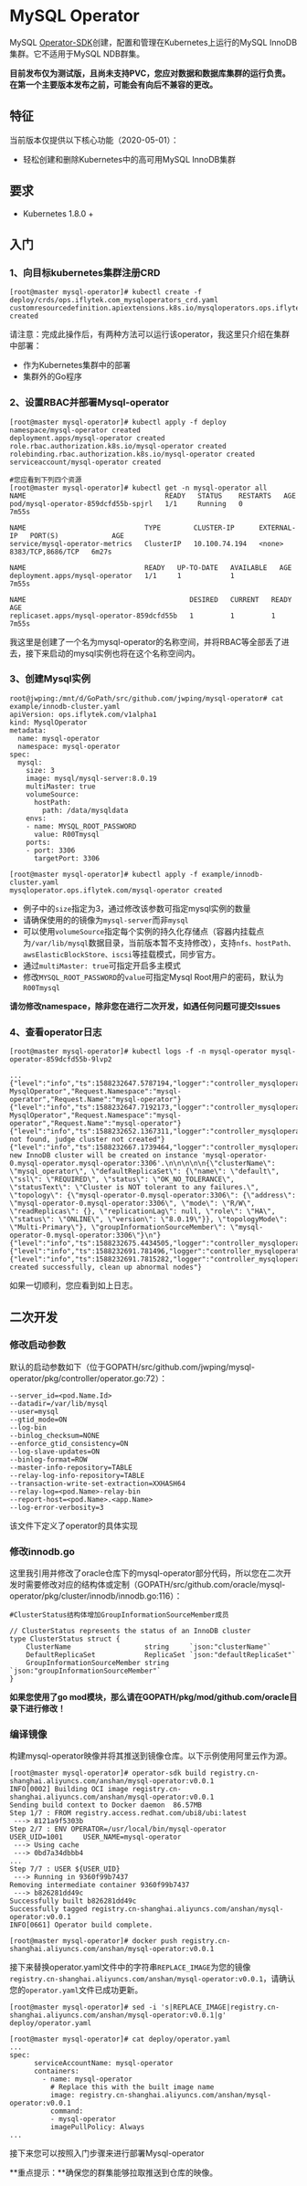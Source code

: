 # MySQL Operator

MySQL [Operator-SDK](https://github.com/operator-framework/operator-sdk)创建，配置和管理在Kubernetes上运行的MySQL InnoDB集群。它不适用于MySQL NDB群集。

**目前发布仅为测试版，且尚未支持PVC，您应对数据和数据库集群的运行负责。在第一个主要版本发布之前，可能会有向后不兼容的更改。**

## 特征

当前版本仅提供以下核心功能（2020-05-01）：

* 轻松创建和删除Kubernetes中的高可用MySQL InnoDB集群

## 要求

* Kubernetes 1.8.0 +

## 入门

### 1、向目标kubernetes集群注册CRD

```
[root@master mysql-operator]# kubectl create -f deploy/crds/ops.iflytek.com_mysqloperators_crd.yaml 
customresourcedefinition.apiextensions.k8s.io/mysqloperators.ops.iflytek.com created
```

请注意：完成此操作后，有两种方法可以运行该operator，我这里只介绍在集群中部署：

- 作为Kubernetes集群中的部署
- 集群外的Go程序

### 2、设置RBAC并部署Mysql-operator

```shell
[root@master mysql-operator]# kubectl apply -f deploy
namespace/mysql-operator created
deployment.apps/mysql-operator created
role.rbac.authorization.k8s.io/mysql-operator created
rolebinding.rbac.authorization.k8s.io/mysql-operator created
serviceaccount/mysql-operator created

#您应看到下列四个资源
[root@master mysql-operator]# kubectl get -n mysql-operator all
NAME                                  READY   STATUS    RESTARTS   AGE
pod/mysql-operator-859dcfd55b-spjrl   1/1     Running   0          7m55s

NAME                             TYPE        CLUSTER-IP      EXTERNAL-IP   PORT(S)             AGE
service/mysql-operator-metrics   ClusterIP   10.100.74.194   <none>        8383/TCP,8686/TCP   6m27s

NAME                             READY   UP-TO-DATE   AVAILABLE   AGE
deployment.apps/mysql-operator   1/1     1            1           7m55s

NAME                                        DESIRED   CURRENT   READY   AGE
replicaset.apps/mysql-operator-859dcfd55b   1         1         1       7m55s
```

我这里是创建了一个名为mysql-operator的名称空间，并将RBAC等全部丢了进去，接下来启动的mysql实例也将在这个名称空间内。

### 3、创建Mysql实例

```shell
root@jwping:/mnt/d/GoPath/src/github.com/jwping/mysql-operator# cat example/innodb-cluster.yaml
apiVersion: ops.iflytek.com/v1alpha1
kind: MysqlOperator
metadata:
  name: mysql-operator
  namespace: mysql-operator
spec:
  mysql:
    size: 3
    image: mysql/mysql-server:8.0.19
    multiMaster: true
    volumeSource:
      hostPath:
        path: /data/mysqldata
    envs:
    - name: MYSQL_ROOT_PASSWORD
      value: R00Tmysql
    ports:
    - port: 3306
      targetPort: 3306

[root@master mysql-operator]# kubectl apply -f example/innodb-cluster.yaml 
mysqloperator.ops.iflytek.com/mysql-operator created
```

* 例子中的`size`指定为3，通过修改该参数可指定mysql实例的数量
* 请确保使用的的镜像为`mysql-server`而非`mysql`
* 可以使用`volumeSource`指定每个实例的持久化存储点（容器内挂载点为`/var/lib/mysql`数据目录，当前版本暂不支持修改），支持`nfs、hostPath、awsElasticBlockStore、iscsi`等挂载模式，同步官方。
* 通过`multiMaster: true`可指定开启多主模式
* 修改`MYSQL_ROOT_PASSWORD`的`value`可指定Mysql Root用户的密码，默认为`R00Tmysql`

**请勿修改namespace，除非您在进行二次开发，如遇任何问题可提交Issues**

### 4、查看operator日志

```shell
[root@master mysql-operator]# kubectl logs -f -n mysql-operator mysql-operator-859dcfd55b-9lvp2

...
{"level":"info","ts":1588232647.5787194,"logger":"controller_mysqloperator","msg":"Reconciling MysqlOperator","Request.Namespace":"mysql-operator","Request.Name":"mysql-operator"}
{"level":"info","ts":1588232647.7192173,"logger":"controller_mysqloperator","msg":"Reconciling MysqlOperator","Request.Namespace":"mysql-operator","Request.Name":"mysql-operator"}
{"level":"info","ts":1588232652.1367311,"logger":"controller_mysqloperator","msg":"Cluster not found, judge cluster not created"}
{"level":"info","ts":1588232667.1739464,"logger":"controller_mysqloperator","msg":"\nA new InnoDB cluster will be created on instance 'mysql-operator-0.mysql-operator.mysql-operator:3306'.\n\n\n\n\n{\"clusterName\": \"mysql_operator\", \"defaultReplicaSet\": {\"name\": \"default\", \"ssl\": \"REQUIRED\", \"status\": \"OK_NO_TOLERANCE\", \"statusText\": \"Cluster is NOT tolerant to any failures.\", \"topology\": {\"mysql-operator-0.mysql-operator:3306\": {\"address\": \"mysql-operator-0.mysql-operator:3306\", \"mode\": \"R/W\", \"readReplicas\": {}, \"replicationLag\": null, \"role\": \"HA\", \"status\": \"ONLINE\", \"version\": \"8.0.19\"}}, \"topologyMode\": \"Multi-Primary\"}, \"groupInformationSourceMember\": \"mysql-operator-0.mysql-operator:3306\"}\n"}
{"level":"info","ts":1588232675.4434505,"logger":"controller_mysqloperator","msg":"\n\n\n\n\n\nNone\n"}
{"level":"info","ts":1588232691.781496,"logger":"controller_mysqloperator","msg":"\n\n\n\n\n\nNone\n"}
{"level":"info","ts":1588232691.7815282,"logger":"controller_mysqloperator","msg":"Cluster created successfully, clean up abnormal nodes"}
```

如果一切顺利，您应看到如上日志。



## 二次开发

### 修改启动参数

默认的启动参数如下（位于GOPATH/src/github.com/jwping/mysql-operator/pkg/controller/operator.go:72）：
```shell
--server_id=<pod.Name.Id>
--datadir=/var/lib/mysql
--user=mysql
--gtid_mode=ON
--log-bin
--binlog_checksum=NONE
--enforce_gtid_consistency=ON
--log-slave-updates=ON
--binlog-format=ROW
--master-info-repository=TABLE
--relay-log-info-repository=TABLE
--transaction-write-set-extraction=XXHASH64
--relay-log=<pod.Name>-relay-bin
--report-host=<pod.Name>.<app.Name>
--log-error-verbosity=3
```

该文件下定义了operator的具体实现

### 修改innodb.go

这里我引用并修改了oracle仓库下的mysql-operator部分代码，所以您在二次开发时需要修改对应的结构体或定制（GOPATH/src/github.com/oracle/mysql-operator/pkg/cluster/innodb/innodb.go:116）：

```shell
#ClusterStatus结构体增加GroupInformationSourceMember成员

// ClusterStatus represents the status of an InnoDB cluster
type ClusterStatus struct {
	ClusterName                  string     `json:"clusterName"`
	DefaultReplicaSet            ReplicaSet `json:"defaultReplicaSet"`
	GroupInformationSourceMember string     `json:"groupInformationSourceMember"`
}
```

**如果您使用了go mod模块，那么请在GOPATH/pkg/mod/github.com/oracle目录下进行修改！**



### 编译镜像

构建mysql-operator映像并将其推送到镜像仓库。以下示例使用阿里云作为源。

```shell
[root@master mysql-operator]# operator-sdk build registry.cn-shanghai.aliyuncs.com/anshan/mysql-operator:v0.0.1
INFO[0002] Building OCI image registry.cn-shanghai.aliyuncs.com/anshan/mysql-operator:v0.0.1 
Sending build context to Docker daemon  86.57MB
Step 1/7 : FROM registry.access.redhat.com/ubi8/ubi:latest
 ---> 8121a9f5303b
Step 2/7 : ENV OPERATOR=/usr/local/bin/mysql-operator     USER_UID=1001     USER_NAME=mysql-operator
 ---> Using cache
 ---> 0bd7a34dbbb4
...
Step 7/7 : USER ${USER_UID}
 ---> Running in 9360f99b7437
Removing intermediate container 9360f99b7437
 ---> b826281dd49c
Successfully built b826281dd49c
Successfully tagged registry.cn-shanghai.aliyuncs.com/anshan/mysql-operator:v0.0.1
INFO[0661] Operator build complete. 

[root@master mysql-operator]# docker push registry.cn-shanghai.aliyuncs.com/anshan/mysql-operator:v0.0.1
```

接下来替换operator.yaml文件中的字符串`REPLACE_IMAGE`为您的镜像`registry.cn-shanghai.aliyuncs.com/anshan/mysql-operator:v0.0.1`，请确认您的`operator.yaml`文件已成功更新。

```shell
[root@master mysql-operator]# sed -i 's|REPLACE_IMAGE|registry.cn-shanghai.aliyuncs.com/anshan/mysql-operator:v0.0.1|g' deploy/operator.yaml

[root@master mysql-operator]# cat deploy/operator.yaml
...
spec:
      serviceAccountName: mysql-operator
      containers:
        - name: mysql-operator
          # Replace this with the built image name
          image: registry.cn-shanghai.aliyuncs.com/anshan/mysql-operator:v0.0.1
          command:
          - mysql-operator
          imagePullPolicy: Always
...
```

接下来您可以按照入门步骤来进行部署Mysql-operator

**重点提示：**确保您的群集能够拉取推送到仓库的映像。